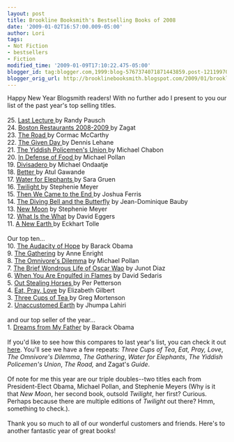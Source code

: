 ```yaml
---
layout: post
title: Brookline Booksmith's Bestselling Books of 2008
date: '2009-01-02T16:57:00.009-05:00'
author: Lori
tags:
- Not Fiction
- bestsellers
- Fiction
modified_time: '2009-01-09T17:10:22.475-05:00'
blogger_id: tag:blogger.com,1999:blog-5767374071871443859.post-1211997063177380912
blogger_orig_url: http://brooklinebooksmith.blogspot.com/2009/01/brookline-booksmiths-bestselling-books.html
---
```


Happy New Year <span class="blsp-spelling-error" id="SPELLING_ERROR_0">Blogsmith</span> readers! With no further ado I present to you our list of the past year's top selling titles.<br /><br />25. <a href="http://brookline.booksense.com/NASApp/store/Product?s=showproduct&amp;isbn=9781401323257">Last Lecture </a>by Randy <span class="blsp-spelling-error" id="SPELLING_ERROR_1">Pausch</span><br />24. <a href="http://brookline.booksense.com/NASApp/store/Product?s=showproduct&amp;isbn=9781570069635">Boston Restaurants 2008-2009 </a>by <span class="blsp-spelling-error" id="SPELLING_ERROR_2">Zagat</span><br />23. <a href="http://brookline.booksense.com/NASApp/store/Product?s=showproduct&amp;isbn=9780307387899">The Road </a>by <span class="blsp-spelling-error" id="SPELLING_ERROR_3">Cormac</span> McCarthy<br />22. <a href="http://brookline.booksense.com/NASApp/store/Product?s=showproduct&amp;isbn=9780688163181">The Given Day </a>by Dennis <span class="blsp-spelling-error" id="SPELLING_ERROR_4">Lehane</span><br />21. <a href="http://brookline.booksense.com/NASApp/store/Product?s=showproduct&amp;isbn=9780007149834">The Yiddish <span class="blsp-spelling-error" id="SPELLING_ERROR_5">Policemen's</span> Union </a>by Michael <span class="blsp-spelling-error" id="SPELLING_ERROR_6">Chabon</span><br />20. <a href="http://brookline.booksense.com/NASApp/store/Product?s=showproduct&amp;isbn=9781594201455">In Defense of Food </a>by Michael <span class="blsp-spelling-error" id="SPELLING_ERROR_7">Pollan</span><br />19. <a href="http://brookline.booksense.com/NASApp/store/Product?s=showproduct&amp;isbn=9780307279323"><span class="blsp-spelling-error" id="SPELLING_ERROR_8">Divisadero</span> </a>by Michael <span class="blsp-spelling-error" id="SPELLING_ERROR_9">Ondaatje</span><br />18. <a href="http://brookline.booksense.com/NASApp/store/Product?s=showproduct&amp;isbn=9780312427658">Better </a>by <span class="blsp-spelling-error" id="SPELLING_ERROR_10">Atul</span> <span class="blsp-spelling-error" id="SPELLING_ERROR_11">Gawande</span><br />17. <a href="http://brookline.booksense.com/NASApp/store/Product?s=showproduct&amp;isbn=9781565125605">Water for Elephants </a>by Sara <span class="blsp-spelling-error" id="SPELLING_ERROR_12">Gruen</span><br />16. <a href="http://brookline.booksense.com/NASApp/store/Product?s=showproduct&amp;isbn=9780316015844">Twilight </a>by Stephenie Meyer<br />15. <a href="http://brookline.booksense.com/NASApp/store/Product?s=showproduct&amp;isbn=9780316016391">Then We Came to the End </a>by Joshua Ferris<br />14. <a href="http://brookline.booksense.com/NASApp/store/Product?s=showproduct&amp;isbn=9780375701214">The Diving Bell and the Butterfly</a> by Jean-Dominique <span class="blsp-spelling-error" id="SPELLING_ERROR_13">Bauby</span><br />13. <a href="http://brookline.booksense.com/NASApp/store/Product?s=showproduct&amp;isbn=9780316024969">New Moon</a> by Stephenie Meyer<br />12. <a href="http://brookline.booksense.com/NASApp/store/Product?s=showproduct&amp;isbn=9780307385901">What Is the What</a> by David <span class="blsp-spelling-error" id="SPELLING_ERROR_14">Eggers</span><br />11. <a href="http://brookline.booksense.com/NASApp/store/Product?s=showproduct&amp;isbn=9780452289963">A New Earth </a>by <span class="blsp-spelling-error" id="SPELLING_ERROR_15">Eckhart</span> <span class="blsp-spelling-error" id="SPELLING_ERROR_16">Tolle</span><br /><br />Our top ten...<br />10. <a href="http://brookline.booksense.com/NASApp/store/Product?s=showproduct&amp;isbn=9780307237705">The Audacity of Hope</a> by Barack Obama<br />9. <a href="http://brookline.booksense.com/NASApp/store/Product?s=showproduct&amp;isbn=9780802170392">The Gathering</a> by Anne <span class="blsp-spelling-error" id="SPELLING_ERROR_17">Enright</span><br />8. <a href="http://brookline.booksense.com/NASApp/store/Product?s=showproduct&amp;isbn=9780143038580">The Omnivore's Dilemma</a> by Michael <span class="blsp-spelling-error" id="SPELLING_ERROR_18">Pollan</span><br />7. <a href="http://brookline.booksense.com/NASApp/store/Product?s=showproduct&amp;isbn=9781594483295">The Brief Wondrous Life of Oscar <span class="blsp-spelling-error" id="SPELLING_ERROR_19">Wao</span></a> by <span class="blsp-spelling-error" id="SPELLING_ERROR_20">Junot</span> <span class="blsp-spelling-error" id="SPELLING_ERROR_21">Diaz</span><br />6. <a href="http://brookline.booksense.com/NASApp/store/Product?s=showproduct&amp;isbn=9780316143479">When You Are Engulfed in Flames</a> by David <span class="blsp-spelling-error" id="SPELLING_ERROR_22">Sedaris</span><br />5. <a href="http://brookline.booksense.com/NASApp/store/Product?s=showproduct&amp;isbn=9780312427085">Out Stealing Horses </a>by Per <span class="blsp-spelling-error" id="SPELLING_ERROR_23">Petterson</span><br />4. <a href="http://brookline.booksense.com/NASApp/store/Product?s=showproduct&amp;isbn=9780143038412">Eat, Pray, Love</a> by Elizabeth Gilbert<br />3. <a href="http://brookline.booksense.com/NASApp/store/Product?s=showproduct&amp;isbn=9780143038252">Three Cups of Tea </a>by Greg <span class="blsp-spelling-error" id="SPELLING_ERROR_24">Mortenson</span><br />2. <a href="http://brookline.booksense.com/NASApp/store/Product?s=showproduct&amp;isbn=9780307265739">Unaccustomed Earth</a> by <span class="blsp-spelling-error" id="SPELLING_ERROR_25">Jhumpa</span> <span class="blsp-spelling-error" id="SPELLING_ERROR_26">Lahiri</span><br /><br />and our top seller of the year...<br />1. <a href="http://brookline.booksense.com/NASApp/store/Product?s=showproduct&amp;isbn=9781400082773">Dreams from My Father</a> by Barack Obama<br /><br />If you'd like to see how this compares to last year's list, you can check it out <a href="http://brooklinebooksmith.blogspot.com/2008/01/our-bestselling-titles-of-2007.html">here</a>. You'll see we have a few repeats: <em>Three Cups of Tea</em>, <em>Eat, Pray, Love</em>, <em>The Omnivore's Dilemma</em>, <em>The Gathering</em>, <em>Water for Elephants</em>, <em>The Yiddish <span class="blsp-spelling-error" id="SPELLING_ERROR_27">Policemen's</span> Union</em>, <em>The Road, </em>and<em> </em><span class="blsp-spelling-error" id="SPELLING_ERROR_28">Zagat's</span> <em>Guide</em>.<br /><br />Of note for me this year are our triple doubles--two titles each from President-Elect Obama, Michael <span class="blsp-spelling-error" id="SPELLING_ERROR_29">Pollan</span>, and Stephenie Meyers (Why is it that <em>New Moon</em>, her second book, outsold <em>Twilight</em>, her first? Curious. Perhaps because there are multiple editions of <em>Twilight</em> out there? <span class="blsp-spelling-error" id="SPELLING_ERROR_30">Hmm</span>, something to check.).<br /><br />Thank you so much to all of our wonderful customers and friends. Here's to another fantastic year of great books!